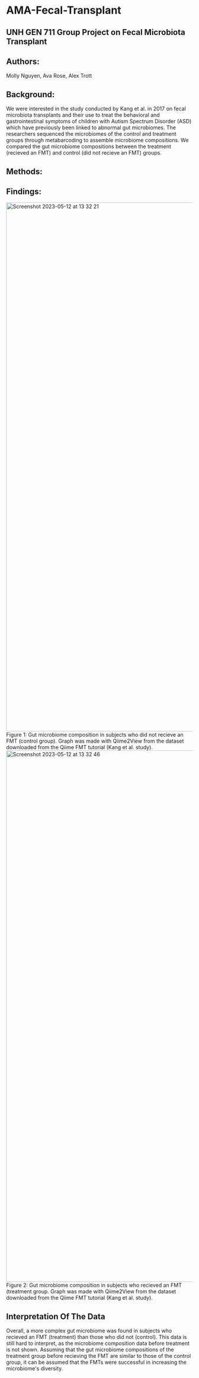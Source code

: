 # AMA-Fecal-Transplant

## UNH GEN 711 Group Project on Fecal Microbiota Transplant
## Authors: 
Molly Nguyen, Ava Rose, Alex Trott

## Background:
We were interested in the study conducted by Kang et al. in 2017 on fecal microbiota transplants and their use to treat the behavioral and gastrointestinal symptoms of children with Autism Spectrum Disorder (ASD) which have previously been linked to abnormal gut microbiomes. The researchers sequenced the microbiomes of the control and treatment groups through metabarcoding to assemble microbiome compositions. We compared the gut microbiome compositions between the treatment (recieved an FMT) and control (did not recieve an FMT) groups. 

## Methods: 


## Findings: 

<img width="1428" alt="Screenshot 2023-05-12 at 13 32 21" src="https://github.com/atrott811/AMA-Fecal-Transplant/assets/130576641/ac0044d1-3abd-4367-aac6-4457ba3bc8a3">
Figure 1: Gut microbiome composition in subjects who did not recieve an FMT (control group). Graph was made with Qiime2View from the dataset downloaded from the Qiime FMT tutorial (Kang et al. study). 


<img width="1435" alt="Screenshot 2023-05-12 at 13 32 46" src="https://github.com/atrott811/AMA-Fecal-Transplant/assets/130576641/1108be53-2955-4b7f-89c6-ec9c8835e4f0">
Figure 2: Gut microbiome composition in subjects who recieved an FMT (treatment group. Graph was made with Qiime2View from the dataset downloaded from the Qiime FMT tutorial (Kang et al. study).  

## Interpretation Of The Data

Overall, a more complex gut microbiome was found in subjects who recieved an FMT (treatment) than those who did not (control). This data is still hard to interpret, as the microbiome composition data before treatment is not shown. Assuming that the gut microbiome compositions of the treatment group before recieving the FMT are similar to those of the control group, it can be assumed that the FMTs were successful in increasing the microbiome's diversity. 
